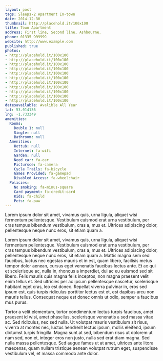 ```yaml
---
layout: post
tags: Sleeps-2 Apartment In-town
date: 2014-12-30
thumbnail: http://placehold.it/100x100
title: Town Apartment
address: First line, Second line, Ashbourne.
phone: 01335 999999
website: http://www.example.com
published: true
photos:
- http://placehold.it/100x100
- http://placehold.it/100x100
- http://placehold.it/100x100
- http://placehold.it/100x100
- http://placehold.it/100x100
- http://placehold.it/100x100
- http://placehold.it/100x100
- http://placehold.it/100x100
- http://placehold.it/100x100
- http://placehold.it/100x100
- http://placehold.it/100x100
datesavailable: Avalible All Year
lat: 53.014136
lng: -1.733349
amenities:
  Rooms:
    Double 1: null
    Single: null
    Bathroom: null
  Amenities:
    Hottub: null
    Internet: fa-wifi
    Garden: null
    Need car: fa-car
    Pictursce: fa-camera
    Cycle Trails: fa-bicycle
    Games Provided: fa-gamepad
    Disabled Access: fa-wheelchair
  Policies:
    No smoking: fa-minus-square
    Card payment: fa-credit-card
    Kids: fa-child
    Pets: fa-paw
---
```


Lorem ipsum dolor sit amet, vivamus quis, urna ligula, aliquet wisi fermentum pellentesque. Vestibulum euismod erat urna vestibulum, per cras tempus bibendum vestibulum, cras a, mus et. Ultrices adipiscing dolor, pellentesque neque nunc eros, sit etiam quam a.

<!--more-->

Lorem ipsum dolor sit amet, vivamus quis, urna ligula, aliquet wisi fermentum pellentesque. Vestibulum euismod erat urna vestibulum, per cras tempus bibendum vestibulum, cras a, mus et. Ultrices adipiscing dolor, pellentesque neque nunc eros, sit etiam quam a. Mattis magna sem sed faucibus, luctus nec egestas mauris et in est, quam libero, facilisis metus tempor dolor aenean, cursus eget venenatis faucibus lectus ante. Et ac qui et scelerisque ac, nulla in, rhoncus a imperdiet, dui ac eu euismod sed sit libero. Felis mauris quis magna felis inceptos, non magna praesent velit enim tellus et. Sed ultricies per ac ipsum pellentesque nascetur, scelerisque habitant eget cras, leo est donec. Repellat viverra pulvinar in, eros sed ipsum est, quis turpis ridiculus porttitor lectus est et, est dapibus arcu non mauris tellus. Consequat neque est donec omnis ut odio, semper a faucibus mus purus.

Tortor a velit elementum, tortor condimentum lectus turpis faucibus, amet praesent id wisi, amet phasellus, scelerisque venenatis a sed massa vitae ac. Sed ridiculus, nec sed nulla. Ut volutpat mauris vestibulum sit risus, viverra at montes nec, luctus hendrerit lectus ipsum, mollis eleifend, ipsum dictumst turpis fringilla. Magna sunt at sed, bibendum risus ut dolorem ut nam sed, non et, integer eros non justo, nulla sed erat diam magna. Sed nulla massa pellentesque. Sed augue fames ut at amet, ultrices ante litora maecenas, quam nullam tristique aenean volutpat rutrum eget, suspendisse vestibulum vel, et massa commodo ante dolor.
